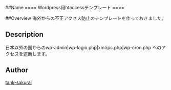 ##Name
==== Wordpress用htaccessテンプレート ====

##Overview
海外からの不正アクセス防止のテンプレートを作っておきました。

## Description
日本以外の国からのwp-admin|wp-login.php|xmlrpc.php|wp-cron.php
へのアクセスを遮断します。


## Author

[tank-sakurai](https://github.com/sakutomo)
